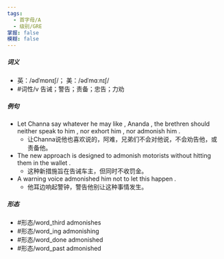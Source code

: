 ```yaml
---
tags:
  - 首字母/A
  - 级别/GRE
掌握: false
模糊: false
---
```

##### 词义
- 英：/ədˈmɒnɪʃ/； 美：/ədˈmɑːnɪʃ/
- #词性/v  告诫；警告；责备；忠告；力劝
##### 例句
- Let Channa say whatever he may like , Ananda , the brethren should neither speak to him , nor exhort him , nor admonish him .
	- 让Channa说他也喜欢说的，阿难，兄弟们不会对他说，不会劝告他，或责备他。
- The new approach is designed to admonish motorists without hitting them in the wallet .
	- 这种新措施旨在告诫车主，但同时不收罚金。
- A warning voice admonished him not to let this happen .
	- 他耳边响起警钟，警告他别让这种事情发生。
##### 形态
- #形态/word_third admonishes
- #形态/word_ing admonishing
- #形态/word_done admonished
- #形态/word_past admonished
